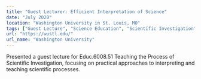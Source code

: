 ```yaml
---
title: "Guest Lecturer: Efficient Interpretation of Science"
date: "July 2020"
location: "Washington University in St. Louis, MO"
tags: ["Guest Lecture", "Science Education", "Scientific Investigation"]
url: "https://wustl.edu/"
url_name: "Washington University"
---
```


Presented a guest lecture for Educ.6008.51 Teaching the Process of Scientific Investigation, focusing on practical approaches to interpreting and teaching scientific processes.
